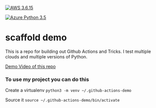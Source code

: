 [![AWS 3.6.15](https://github.com/sammykyu/scaffold/actions/workflows/aws.yml/badge.svg)](https://github.com/sammykyu/scaffold/actions/workflows/aws.yml)

[![Azure Python 3.5](https://github.com/sammykyu/scaffold/actions/workflows/main.yml/badge.svg)](https://github.com/sammykyu/scaffold/actions/workflows/main.yml)

# scaffold demo
This is a repo for building out Github Actions and Tricks.  I test multiple clouds and multiple versions of Python.


[Demo Video of this repo](https://www.youtube.com/watch?v=4gbUYOgALik)

### To use my project you can do this

Create a virtualenv
```python3 -m venv ~/.github-actions-demo```

Source it
```source ~/.github-actions-demo/bin/activate```
